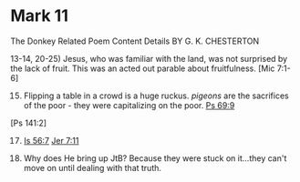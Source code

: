 # Mark 11


The Donkey Related Poem Content Details
BY G. K. CHESTERTON


13-14, 20-25) Jesus, who was familiar with the land, was not surprised by the lack of fruit.
This was an acted out parable about fruitfulness.
[Mic 7:1-6]


15) Flipping a table in a crowd is a huge ruckus.
_pigeons_ are the sacrifices of the poor - they were capitalizing on the poor.
	[Ps 69:9]()

[Ps 141:2]

17)
	[Is 56:7]()
	[Jer 7:11]()


30) Why does He bring up JtB?
Because they were stuck on it...they can't move on until dealing with that truth.
